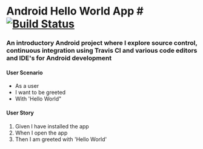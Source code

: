 # Android Hello World App #  [![Build Status](https://travis-ci.com/celestvw/Android-Hello-World.svg?branch=master)](https://travis-ci.com/celestvw/Android-Hello-World)

### An introductory Android project where I explore source control, continuous integration using Travis CI and various code editors and IDE's for Android development ### 

#### User Scenario ####

* As a user
* I want to be greeted
* With 'Hello World"

#### User Story ####
1. Given I have installed the app
2. When I open the app
3. Then I am greeted with 'Hello World'

